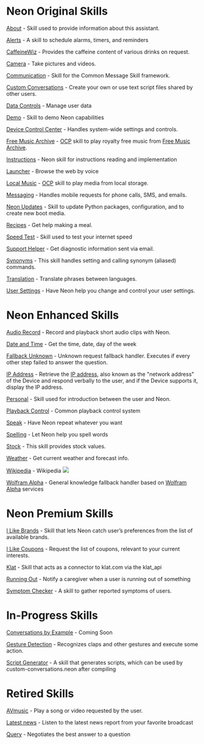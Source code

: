 # Neon Original Skills
[About](https://github.com/NeonGeckoCom/skill-about) - Skill used to provide information about this assistant.

[Alerts](https://github.com/NeonGeckoCom/skill-alerts) - A skill to schedule alarms, timers, and reminders

[CaffeineWiz](https://github.com/NeonGeckoCom/skill-caffeinewiz) - Provides the caffeine content of various drinks on request.

[Camera](https://github.com/NeonGeckoCom/skill-camera) - Take pictures and videos.

[Communication](https://github.com/NeonGeckoCom/skill-communication) - Skill for the Common Message Skill framework.

[Custom Conversations](https://github.com/NeonGeckoCom/skill-custom_conversation) - Create your own or use text script files shared by other users.

[Data Controls](https://github.com/NeonGeckoCom/skill-data_controls) - Manage user data

[Demo](https://github.com/NeonGeckoCom/skill-demo) - Skill to demo Neon capabilities

[Device Control Center](https://github.com/NeonGeckoCom/skill-device_controls) - Handles system-wide settings and controls.

[Free Music Archive](https://github.com/NeonGeckoCom/skill-free_music_archive) - [OCP](https://github.com/OpenVoiceOS/ovos-ocp-audio-plugin) skill to play royalty free music from [Free Music Archive](https://freemusicarchive.org/).

[Instructions](https://github.com/NeonGeckoCom/skill-instructions) - Neon skill for instructions reading and implementation

[Launcher](https://github.com/NeonGeckoCom/skill-launcher) - Browse the web by voice

[Local Music](https://github.com/NeonGeckoCom/skill-local_music) - [OCP](https://github.com/OpenVoiceOS/ovos-ocp-audio-plugin) skill to play media from local storage.

[Messaging](https://github.com/NeonGeckoCom/skill-messaging) - Handles mobile requests for phone calls, SMS, and emails.

[Neon Updates](https://github.com/NeonGeckoCom/skill-update) - Skill to update Python packages, configuration, and to create new boot media.

[Recipes](https://github.com/NeonGeckoCom/skill-recipes) - Get help making a meal.

[Speed Test](https://github.com/NeonGeckoCom/skill-speed_test) - Skill used to test your internet speed

[Support Helper](https://github.com/NeonGeckoCom/skill-support_helper) - Get diagnostic information sent via email.

[Synonyms](https://github.com/NeonGeckoCom/skill-synonyms) - This skill handles setting and calling synonym (aliased) commands.

[Translation](https://github.com/NeonGeckoCom/skill-translation) - Translate phrases between languages.

[User Settings](https://github.com/NeonGeckoCom/skill-user_settings) - Have Neon help you change and control your user settings.

# Neon Enhanced Skills
[Audio Record](https://github.com/NeonGeckoCom/skill-audio_record) - Record and playback short audio clips with Neon.

[Date and Time](https://github.com/NeonGeckoCom/skill-date_time) - Get the time, date, day of the week

[Fallback Unknown](https://github.com/NeonGeckoCom/skill-fallback_unknown) - Unknown request fallback handler. Executes if every other step failed to answer the question.

[IP Address](https://github.com/NeonGeckoCom/skill-ip_address) - Retrieve the [IP address](https://en.wikipedia.org/wiki/IP_address), also known as the "network address" of the Device and respond verbally to the user, and if the Device supports it, display the IP address.

[Personal](https://github.com/NeonGeckoCom/skill-personal) - Skill used for introduction between the user and Neon.

[Playback Control](https://github.com/NeonGeckoCom/skill-playback_control) - Common playback control system

[Speak](https://github.com/NeonGeckoCom/skill-speak) - Have Neon repeat whatever you want

[Spelling](https://github.com/NeonGeckoCom/skill-spelling) - Let Neon help you spell words

[Stock](https://github.com/NeonGeckoCom/skill-stock) - This skill provides stock values.

[Weather](https://github.com/NeonGeckoCom/skill-weather) - Get current weather and forecast info.

[Wikipedia](https://github.com/NeonGeckoCom/skill-wikipedia) - Wikipedia ![](./logo.png)

[Wolfram Alpha](https://github.com/NeonGeckoCom/skill-fallback_wolfram_alpha) - General knowledge fallback handler based on [Wolfram Alpha](https://wolframalpha.com) services

# Neon Premium Skills
[I Like Brands](https://github.com/NeonGeckoCom/skill-i_like_brands.git) - Skill that lets Neon catch user’s preferences from the list of available brands.

[I Like Coupons](https://github.com/NeonGeckoCom/skill-i_like_coupons.git) - Request the list of coupons, relevant to your current interests.

[Klat](https://github.com/NeonGeckoCom/skill-klat.git) - Skill that acts as a connector to klat.com via the klat_api

[Running Out](https://github.com/NeonGeckoCom/skill-running_out.git) - Notify a caregiver when a user is running out of something

[Symptom Checker](https://github.com/NeonGeckoCom/skill-symptom_checker) - A skill to gather reported symptoms of users.

# In-Progress Skills
[Conversations by Example](https://github.com/NeonGeckoCom/skill-conversation_by_example.git) - Coming Soon

[Gesture Detection](https://github.com/NeonGeckoCom/skill-gesture_detection.git) - Recognizes claps and other gestures and execute some action.

[Script Generator](https://github.com/NeonGeckoCom/skill-generate_script.git) - A skill that generates scripts, which can be used by custom-conversations.neon after compiling

# Retired Skills
[AVmusic](https://github.com/NeonGeckoCom/skill-avmusic) - Play a song or video requested by the user.

[Latest news](https://github.com/NeonGeckoCom/skill-news) - Listen to the latest news report from your favorite broadcast

[Query](https://github.com/NeonGeckoCom/skill-query) - Negotiates the best answer to a question

